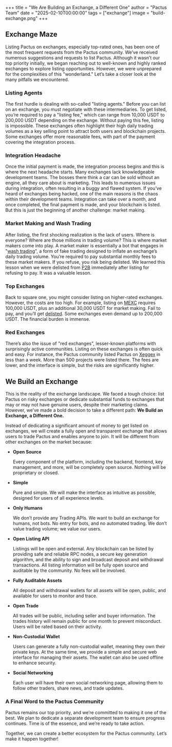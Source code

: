 +++
title = "We Are Building an Exchange, a Different One"
author = "Pactus Team"
date = "2025-02-10T00:00:00"
tags = ["exchange"]
image = "build-exchange.png"
+++

## Exchange Maze

Listing Pactus on exchanges, especially top-rated ones,
has been one of the most frequent requests from the Pactus community.
We’ve received numerous suggestions and requests to list Pactus.
Although it wasn’t our top priority initially, we began reaching out to well-known and
highly ranked exchanges to explore listing opportunities.
However, we were unprepared for the complexities of this "wonderland."
Let’s take a closer look at the many pitfalls we encountered.

### Listing Agents

The first hurdle is dealing with so-called "listing agents."
Before you can list on an exchange, you must negotiate with these intermediaries.
To get listed, you’re required to pay a "listing fee," which can range from 10,000 USDT to 200,000 USDT
depending on the exchange. Without paying this fee, listing is impossible.
These exchanges often highlight their high daily trading volumes as a key selling point to
attract both users and blockchain projects.
Some exchanges offer more reasonable fees, with part of the payment covering the integration process.

### Integration Headache

Once the initial payment is made, the integration process begins and this is where the next headache starts.
Many exchanges lack knowledgeable development teams.
The bosses there think a car can be sold without an engine, all they care about is marketing.
This leads to numerous issues during integration, often resulting in a buggy and flawed system.
If you’ve heard of exchanges being hacked, one of the main reasons is the chaos within their development teams.
Integration can take over a month, and once completed, the final payment is made, and your blockchain is listed.
But this is just the beginning of another challenge: market making.

### Market Making and Wash Trading

After listing, the first shocking realization is the lack of users. Where is everyone?
Where are those millions in trading volume?
This is where market makers come into play.
A market maker is essentially a bot that engages in
"[wash trading](https://en.wikipedia.org/wiki/Wash_trade)",
a form of fake trading designed to inflate an exchange’s daily trading volume.
You’re required to pay substantial monthly fees to these market makers.
If you refuse, you risk being delisted.
We learned this lesson when we were delisted from [P2B](https://p2pb2b.com/)
immediately after listing for refusing to pay.
It was a valuable lesson.

### Top Exchanges

Back to square one, you might consider listing on higher-rated exchanges.
However, the costs are too high.
For example, listing on [MEXC](https://www.mexc.com) requires 100,000 USDT,
plus an additional 30,000 USDT for market making.
Fail to pay, and you’ll get [delisted](https://www.mexc.com/support/sections/15425930840736).
Some exchanges even demand up to 200,000 USDT. The financial burden is immense.

### Red Exchanges

There’s also the issue of "red exchanges", lesser-known platforms with surprisingly active communities.
Listing on these exchanges is often quick and easy.
For instance, the Pactus community listed Pactus on
[Xeggex](https://pactus.org/2025/02/10/important-announcement-regarding-xeggex-exploit/) in less than a week.
More than 500 projects were listed there.
The fees are lower, and the interface is simple, but the risks are significantly higher.

## We Build an Exchange

This is the reality of the exchange landscape.
We faced a tough choice: list Pactus on risky exchanges or
dedicate substantial funds to exchanges that may or may not have genuine users, despite their marketing claims.
However, we’ve made a bold decision to take a different path:
**We Build an Exchange, a Different One.**

Instead of dedicating a significant amount of money to get listed on exchanges,
we will create a fully open and transparent exchange that allows users to trade Pactus and enables anyone to join.
It will be different from other exchanges on the market because:

- **Open Source**

  Every component of the platform, including the backend, frontend, key management,
  and more, will be completely open source.
  Nothing will be proprietary or closed.

- **Simple**

  Pure and simple.
  We will make the interface as intuitive as possible, designed for users of all experience levels.

- **Only Humans**

  We don’t provide any Trading APIs.
  We want to build an exchange for humans, not bots.
  No entry for bots, and no automated trading.
  We don’t value trading volume; we value our users.

- **Open Listing API**

  Listings will be open and external.
  Any blockchain can be listed by providing safe and reliable RPC nodes, a secure key generation algorithm, and
  the ability to sign and broadcast deposit and withdrawal transactions.
  All listing information will be fully open source and auditable by the community. No fees will be involved.

- **Fully Auditable Assets**

  All deposit and withdrawal wallets for all assets will be open, public,
  and available for users to monitor and trace.

- **Open Trade**

  All trades will be public, including seller and buyer information.
  The trades history will remain public for one month to prevent misconduct.
  Users will be rated based on their activity.

- **Non-Custodial Wallet**

  Users can generate a fully non-custodial wallet, meaning they own their private keys.
  At the same time, we provide a simple and secure web interface for managing their assets.
  The wallet can also be used offline to enhance security.

- **Social Networking**

  Each user will have their own social networking page, allowing them to follow other traders, share news,
  and trade updates.

### A Final Word to the Pactus Community

Pactus remains our top priority, and we’re committed to making it one of the best.
We plan to dedicate a separate development team to ensure progress continues.
Time is of the essence, and we’re ready to take action.

Together, we can create a better ecosystem for the Pactus community.
Let’s make it happen together!
